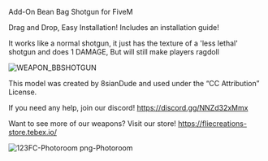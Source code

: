 Add-On Bean Bag Shotgun for FiveM

Drag and Drop, Easy Installation!
Includes an installation guide!

It works like a normal shotgun, it just has the texture of a 'less lethal' shotgun and does 1 DAMAGE, But will still make players ragdoll

![WEAPON_BBSHOTGUN](https://github.com/LilVegaBoiii/bbshotgun/assets/127635959/e2dfb144-0058-4ee4-a325-d9f57d016b8f)


This model was created by 8sianDude and used under the “CC Attribution” License.

If you need any help, join our discord! https://discord.gg/NNZd32xMmx

Want to see more of our weapons? Visit our store! https://fliecreations-store.tebex.io/

![123FC-Photoroom png-Photoroom](https://github.com/LilVegaBoiii/bbshotgun/assets/127635959/1a4628e7-a046-434e-9a0a-b9cb1cd8fd0e)
